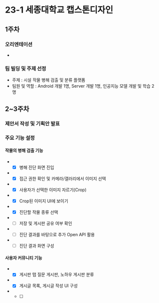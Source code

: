 # 23-1 세종대학교 캡스톤디자인

## 1주차
### 오리엔테이션
* 
### 팀 빌딩 및 주제 선정
* 주제 : 시설 작물 병해 검출 및 분류 플랫폼   
* 팀원 및 역할 : Android 개발 1명, Server 개발 1명, 인공지능 모델 개발 및 학습 2명   

## 2~3주차
### 제안서 작성 및 기획안 발표   

### 주요 기능 설정
#### 작물의 병해 검출 기능   
* - [x] 병해 진단 화면 진입
* - [x] 접근 권한 확인 및 카메라/갤러리에서 이미지 선택
* - [x] 사용자가 선택한 이미지 자르기(Crop)
* - [x] Crop된 이미지 UI에 보이기
* - [x] 진단할 작물 종류 선택   
* - [ ] 저장 및 게시판 공유 여부 확인
* - [ ] 진단 결과를 바탕으로 추가 Open API 활용
* - [ ] 진단 결과 화면 구성

#### 사용자 커뮤니티 기능
* - [x] 게시판 탭 질문 게시판, 노하우 게시판 분류
* - [x] 게시글 목록, 게시글 작성 UI 구성
* - [ ] 
